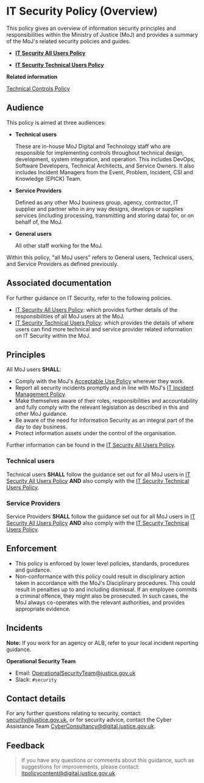 # IT Security Policy \(Overview\)

This policy gives an overview of information security principles and responsibilities within the Ministry of Justice \(MoJ\) and provides a summary of the MoJ's related security policies and guides.

-   **[IT Security All Users Policy](it-security-all-users-policy.md)**  

-   **[IT Security Technical Users Policy](it-security-technical-users-policy.md)**  


**Related information**  


[Technical Controls Policy](technical-controls-policy.md)

## Audience

This policy is aimed at three audiences:

-   **Technical users**

    These are in-house MoJ Digital and Technology staff who are responsible for implementing controls throughout technical design, development, system integration, and operation. This includes DevOps, Software Developers, Technical Architects, and Service Owners. It also includes Incident Managers from the Event, Problem, Incident, CSI and Knowledge \(EPICK\) Team.

-   **Service Providers**

    Defined as any other MoJ business group, agency, contractor, IT supplier and partner who in any way designs, develops or supplies services \(including processing, transmitting and storing data\) for, or on behalf of, the MoJ.

-   **General users**

    All other staff working for the MoJ.


Within this policy, "all MoJ users" refers to General users, Technical users, and Service Providers as defined previously.

## Associated documentation

For further guidance on IT Security, refer to the following policies.

-   [IT Security All Users Policy](it-security-all-users-policy.md): which provides further details of the responsibilities of all MoJ users at the MoJ.
-   [IT Security Technical Users Policy](it-security-technical-users-policy.md): which provides the details of where users can find more technical and service provider related information on IT Security within the MoJ.

## Principles

All MoJ users **SHALL**:

-   Comply with the MoJ's [Acceptable Use Policy](acceptable-use-policy.md) wherever they work.
-   Report all security incidents promptly and in line with MoJ's [IT Incident Management Policy](it-incident-management-policy.md).
-   Make themselves aware of their roles, responsibilities and accountability and fully comply with the relevant legislation as described in this and other MoJ guidance.
-   Be aware of the need for Information Security as an integral part of the day to day business.
-   Protect information assets under the control of the organisation.

Further information can be found in the [IT Security All Users Policy](it-security-all-users-policy.md).

### Technical users

Technical users **SHALL** follow the guidance set out for all MoJ users in [IT Security All Users Policy](it-security-all-users-policy.md) **AND** also comply with the [IT Security Technical Users Policy](it-security-technical-users-policy.md).

### Service Providers

Service Providers **SHALL** follow the guidance set out for all MoJ users in [IT Security All Users Policy](it-security-all-users-policy.md) **AND** also comply with the [IT Security Technical Users Policy](it-security-technical-users-policy.md).

## Enforcement

-   This policy is enforced by lower level policies, standards, procedures and guidance.
-   Non-conformance with this policy could result in disciplinary action taken in accordance with the MoJ's Disciplinary procedures. This could result in penalties up to and including dismissal. If an employee commits a criminal offence, they might also be prosecuted. In such cases, the MoJ always co-operates with the relevant authorities, and provides appropriate evidence.

## Incidents

**Note:** If you work for an agency or ALB, refer to your local incident reporting guidance.

**Operational Security Team**

-   Email: [OperationalSecurityTeam@justice.gov.uk](mailto:OperationalSecurityTeam@justice.gov.uk)
-   Slack: `#security`

## Contact details

For any further questions relating to security, contact: [security@justice.gov.uk](mailto:security@justice.gov.uk), or for security advice, contact the Cyber Assistance Team [CyberConsultancy@digital.justice.gov.uk](mailto:CyberConsultancy@digital.justice.gov.uk).

## Feedback

> If you have any questions or comments about this guidance, such as suggestions for improvements, please contact: [itpolicycontent@digital.justice.gov.uk](mailto:itpolicycontent@digital.justice.gov.uk).

